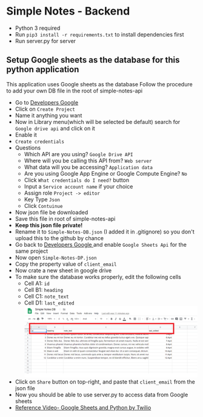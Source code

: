 # Simple Notes - Backend

- Python 3 required
- Run `pip3 install -r requirements.txt` to install dependencies first
- Run server.py for server

## Setup Google sheets as the database for this python application
This application uses Google sheets as the database
Follow the procedure to add your own DB file in the root of simple-notes-api
- Go to [Developers Google ](https://console.developers.google.com/)
- Click on `Create Project`
- Name it anything you want
- Now in Library menu(which will be selected be default) search for `Google drive api` and click on it
- Enable it
- `Create credentials`
- Questions
  - Which API are you using? `Google Drive API`
  - Where will you be calling this API from? `Web server`
  - What data will you be accessing? `Application data`
  - Are you using Google App Engine or Google Compute Engine? `No`
  - Click `What credentials do I need?` button
  - Input a `Service account name` if your choice
  - Assign role `Project -> editor`
  - Key Type `Json`
  - Click `Contuinue`
- Now json file be downloaded
- Save this file in root of simple-notes-api
- **Keep this json file private!**
- Rename it to `Simple-Notes-DB.json` (I added it in .gitignore) so you don't upload this to the github by chance
- Go back to [Developers Google ](https://console.developers.google.com/) and enable `Google Sheets Api` for the same project
- Now open `Simple-Notes-DP.json`
- Copy the property value of `client_email`
- Now crate a new sheet in google drive
- To make sure the database works properly, edit the following cells
  - Cell A1: `id`
  - Cell B1: `heading`
  - Cell C1: `note_text`
  - Cell D1: `last_edited`
  ![Like this](assets/DB-Sheets-heading.png)
- Click on `Share` button on top-right, and paste that `client_email` from the json file
- Now you should be able to use server.py to access data from Google sheets
- [Reference Video- Google Sheets and Python by Twilio](https://www.youtube.com/watch?v=vISRn5qFrkM)
